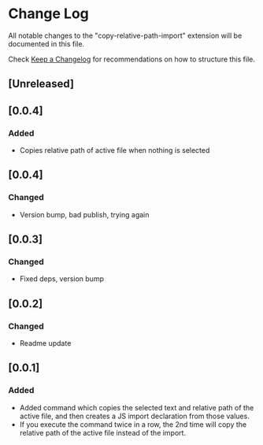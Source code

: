 # Change Log

All notable changes to the "copy-relative-path-import" extension will be documented in this file.

Check [Keep a Changelog](http://keepachangelog.com/) for recommendations on how to structure this file.

## [Unreleased]

## [0.0.4]

### Added

- Copies relative path of active file when nothing is selected

## [0.0.4]

### Changed

- Version bump, bad publish, trying again

## [0.0.3]

### Changed

- Fixed deps, version bump

## [0.0.2]

### Changed

- Readme update

## [0.0.1]

### Added

- Added command which copies the selected text and relative path of the active file, and then creates a JS import declaration from those values.
- If you execute the command twice in a row, the 2nd time will copy the relative path of the active file instead of the import.